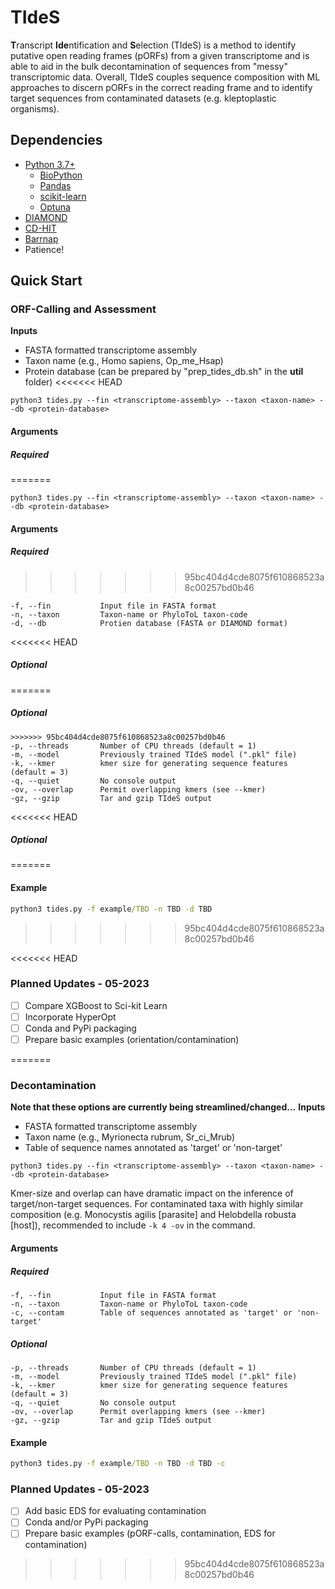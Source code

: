 # TIdeS

**T**ranscript **Ide**ntification and **S**election (TIdeS) is a method to identify putative open reading frames (pORFs) from a given transcriptome and is able to aid in the bulk decontamination of sequences from "messy" transcriptomic data. Overall, TIdeS couples sequence composition with ML approaches to discern pORFs in the correct reading frame and to identify target sequences from contaminated datasets (e.g. kleptoplastic organisms). 

## Dependencies
+ [Python 3.7+](https://www.python.org/downloads/)
  - [BioPython](https://biopython.org/wiki/Download)
  - [Pandas](https://pandas.pydata.org/)
  - [scikit-learn](https://scikit-learn.org/stable/)
  - [Optuna](https://optuna.org/#installation)
+ [DIAMOND](https://github.com/bbuchfink/diamond)
+ [CD-HIT](https://github.com/weizhongli/cdhit)
+ [Barrnap](https://github.com/tseemann/barrnap)
+ Patience!

## Quick Start

### ORF-Calling and Assessment

**Inputs**
- FASTA formatted transcriptome assembly
- Taxon name (e.g., Homo sapiens, Op_me_Hsap)
- Protein database (can be prepared by "prep_tides_db.sh" in the **util** folder)
<<<<<<< HEAD

```
python3 tides.py --fin <transcriptome-assembly> --taxon <taxon-name> --db <protein-database>
```

#### Arguments

##### Required

=======
```
python3 tides.py --fin <transcriptome-assembly> --taxon <taxon-name> --db <protein-database>
```
#### Arguments
##### Required
>>>>>>> 95bc404d4cde8075f610868523a8c00257bd0b46
```
-f, --fin           Input file in FASTA format
-n, --taxon         Taxon-name or PhyloToL taxon-code
-d, --db            Protien database (FASTA or DIAMOND format)
```
<<<<<<< HEAD

##### Optional
=======
##### Optional
```
>>>>>>> 95bc404d4cde8075f610868523a8c00257bd0b46
-p, --threads       Number of CPU threads (default = 1)
-m, --model         Previously trained TIdeS model (".pkl" file)
-k, --kmer          kmer size for generating sequence features (default = 3)
-q, --quiet         No console output
-ov, --overlap      Permit overlapping kmers (see --kmer)
-gz, --gzip         Tar and gzip TIdeS output
```
<<<<<<< HEAD

##### Optional

=======
#### Example

```cmd
python3 tides.py -f example/TBD -n TBD -d TBD
```
>>>>>>> 95bc404d4cde8075f610868523a8c00257bd0b46


<<<<<<< HEAD
### Planned Updates - 05-2023
- [ ] Compare XGBoost to Sci-kit Learn
- [ ] Incorporate HyperOpt
- [ ] Conda and PyPi packaging
- [ ] Prepare basic examples (orientation/contamination)

=======
### Decontamination
**Note that these options are currently being streamlined/changed...**
**Inputs**
- FASTA formatted transcriptome assembly
- Taxon name (e.g., Myrionecta rubrum, Sr_ci_Mrub)
- Table of sequence names annotated as 'target' or 'non-target'
```
python3 tides.py --fin <transcriptome-assembly> --taxon <taxon-name> --db <protein-database>
```
Kmer-size and overlap can have dramatic impact on the inference of target/non-target sequences. For contaminated taxa with highly similar composition (e.g. Monocystis agilis [parasite] and Helobdella robusta [host]), recommended to include ```-k 4 -ov``` in the command.
#### Arguments
##### Required
```
-f, --fin           Input file in FASTA format
-n, --taxon         Taxon-name or PhyloToL taxon-code
-c, --contam        Table of sequences annotated as 'target' or 'non-target'
```
##### Optional
```
-p, --threads       Number of CPU threads (default = 1)
-m, --model         Previously trained TIdeS model (".pkl" file)
-k, --kmer          kmer size for generating sequence features (default = 3)
-q, --quiet         No console output
-ov, --overlap      Permit overlapping kmers (see --kmer)
-gz, --gzip         Tar and gzip TIdeS output
```
#### Example

```cmd
python3 tides.py -f example/TBD -n TBD -d TBD -c
```

### Planned Updates - 05-2023
- [ ] Add basic EDS for evaluating contamination
- [ ] Conda and/or PyPi packaging
- [ ] Prepare basic examples (pORF-calls, contamination, EDS for contamination)
>>>>>>> 95bc404d4cde8075f610868523a8c00257bd0b46
